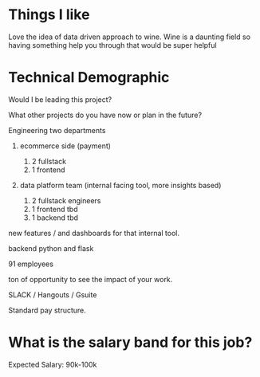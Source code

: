 # Things I like

Love the idea of data driven approach to wine. Wine is a daunting field so having something help you through that would be super helpful

# Technical Demographic

Would I be leading this project?

What other projects do you have now or plan in the future?

Engineering two departments

1. ecommerce side (payment)
   1. 2 fullstack
   2. 1 frontend

2. data platform team (internal facing tool, more insights based)
   1. 2 fullstack engineers
   2. 1 frontend tbd
   3. 1 backend tbd

new features / and dashboards for that internal tool.

backend python and flask

91 employees

ton of opportunity to see the impact of your work.

SLACK / Hangouts / Gsuite

Standard pay structure.

# What is the salary band for this job?

Expected Salary: 90k-100k
